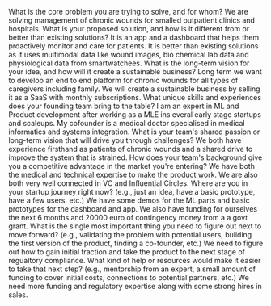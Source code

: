What is the core problem you are trying to solve, and for whom?
We are solving management of chronic wounds for smalled outpatient clinics and hospitals.
What is your proposed solution, and how is it different from or better than existing solutions?
It is an app and a dashboard that helps them proactively monitor and care for patients. It is better than existing solutions as it uses multimodal data like wound images, bio chemical lab data and physiological data from smartwatchees.
What is the long-term vision for your idea, and how will it create a sustainable business?
Long term we want to develop an end to end platform for chronic wounds for all types of caregivers including family. We will create a sustainable business by selling it as a SaaS with monthly subscriptions.
What unique skills and experiences does your founding team bring to the table?
I am an expert in ML and Product development after working as a MLE ins everal early stage startups and scaleups. My cofounder is a medical doctor specialised in medical informatics and systems integration.
What is your team's shared passion or long-term vision that will drive you through challenges?
We both have experience firsthand as patients of chronic wounds and a shared drive to improve the system that is strained.
How does your team's background give you a competitive advantage in the market you're entering?
We have both the medical and technical expertise to make the product work. We are also both very well connected in VC and Influential Circles.
Where are you in your startup journey right now? (e.g., just an idea, have a basic prototype, have a few users, etc.)
We have some demos for the ML parts and basic prototypes for the dashboard and app. We also have funding for ourselves the next 6 months and 20000 euro of contingency money from a a govt grant.
What is the single most important thing you need to figure out next to move forward? (e.g., validating the problem with potential users, building the first version of the product, finding a co-founder, etc.)
We need to figure out how to gain initial traction and take the product to the next stage of regualtory compliance.
What kind of help or resources would make it easier to take that next step? (e.g., mentorship from an expert, a small amount of funding to cover initial costs, connections to potential partners, etc.)
We need more funding and regulatory expertise along with some strong hires in sales.

